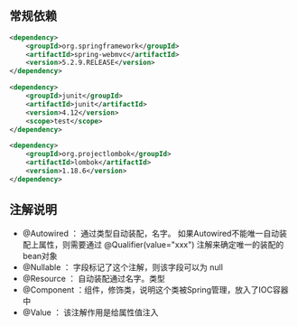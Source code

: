 ## 常规依赖
```xml
<dependency>
    <groupId>org.springframework</groupId>
    <artifactId>spring-webmvc</artifactId>
    <version>5.2.9.RELEASE</version>
</dependency>

<dependency>
    <groupId>junit</groupId>
    <artifactId>junit</artifactId>
    <version>4.12</version>
    <scope>test</scope>
</dependency>

<dependency>
    <groupId>org.projectlombok</groupId>
    <artifactId>lombok</artifactId>
    <version>1.18.6</version>
</dependency>
```
## 注解说明
- @Autowired ： 通过类型自动装配，名字。
    如果Autowired不能唯一自动装配上属性，则需要通过 @Qualifier(value="xxx") 注解来确定唯一的装配的bean对象
- @Nullable ： 字段标记了这个注解，则该字段可以为 null
- @Resource ： 自动装配通过名字。类型
- @Component ：组件，修饰类，说明这个类被Spring管理，放入了IOC容器中
- @Value ： 该注解作用是给属性值注入